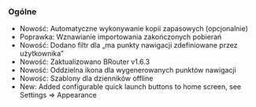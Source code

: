 ### Ogólne
- Nowość: Automatyczne wykonywanie kopii zapasowych (opcjonalnie)
- Poprawka: Wznawianie importowania zakończonych pobierań
- Nowość: Dodano filtr dla „ma punkty nawigacji zdefiniowane przez użytkownika”
- Nowość: Zaktualizowano BRouter v1.6.3
- Nowość: Oddzielna ikona dla wygenerowanych punktów nawigacji
- Nowość: Szablony dla dzienników offline
- New: Added configurable quick launch buttons to home screen, see Settings => Appearance

